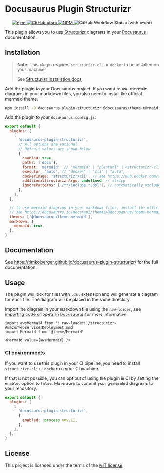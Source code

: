 # Docusaurus Plugin Structurizr

<p align="center">
  <a href="https://www.npmjs.com/package/docusaurus-plugin-structurizr">
    <img
      alt="npm"
      src="https://img.shields.io/npm/v/docusaurus-plugin-structurizr?style=for-the-badge"
    />
  </a>
  <a href="https://github.com/TimKolberger/docusaurus-plugin-structurizr">
    <img
      alt="GitHub stars"
      src="https://img.shields.io/github/stars/TimKolberger/docusaurus-plugin-structurizr?logo=github&style=for-the-badge"
    />
  </a>
  <a href="https://github.com/TimKolberger/docusaurus-plugin-structurizr/blob/main/LICENSE.md">
    <img
      alt="NPM"
      src="https://img.shields.io/npm/l/docusaurus-plugin-structurizr?style=for-the-badge"
    />
  </a>
  <img
    alt="GitHub Workflow Status (with event)"
    src="https://img.shields.io/github/actions/workflow/status/TimKolberger/docusaurus-plugin-structurizr/release.yml?style=for-the-badge"
  />
</p>

This plugin allows you to use [Structurizr](https://structurizr.com/) diagrams in your
[Docusaurus](https://docusaurus.io/) documentation.

## Installation

> **Note**: This plugin requires `structurizr-cli` or `docker` to be installed on your machine!
>
> See [Structurizr installation docs](https://docs.structurizr.com/cli/installation).

Add the plugin to your Docusaurus project. If you want to use mermaid diagrams in your markdown
files, you also need to install the official mermaid theme.

```bash
npm install -D docusaurus-plugin-structurizr @docusaurus/theme-mermaid
```

Add the plugin to your `docusaurus.config.js`:

```js title="docusaurus.config.js"
export default {
  plugins: [
    [
      'docusaurus-plugin-structurizr',
      // All options are optional
      // Default values are shown below
      {
        enabled: true,
        paths: ['docs'],
        format: 'mermaid', // "mermaid" | "plantuml" | <structurizr-cli format: https://docs.structurizr.com/cli/export>
        executor: 'auto', // "docker" | "cli" | "auto",
        dockerImage: 'structurizr/cli', // see https://hub.docker.com/r/structurizr/cli
        additionalStructurizrArgs: undefined, // string
        ignorePatterns: ['/**/include.*.dsl'], // automatically exclude import files (eg: !import ../common/import.actors.dsl)
      },
    ],
  ],

  // to use mermaid diagrams in your markdown files, install the official mermaid theme
  // see https://docusaurus.io/docs/api/themes/@docusaurus/theme-mermaid
  themes: ['@docusaurus/theme-mermaid'],
  markdown: {
    mermaid: true,
  },
}
```

## Documentation

See https://timkolberger.github.io/docusaurus-plugin-structurizr/ for the full documentation.

## Usage

The plugin will look for files with `.dsl` extension and will generate a diagram for each file. The
diagram will be placed in the same directory.

Import the diagram in your markdown file using the `raw-loader`, see
[importing code snippets in Docusaurus](https://docusaurus.io/docs/markdown-features/react#importing-code-snippets)
for more information.

```mdx
import awsMermaid from '!!raw-loader!./structurizr-AmazonWebServicesDeployment.mmd'
import Mermaid from '@theme/Mermaid'

<Mermaid value={awsMermaid} />
```

### CI environments

If you want to use this plugin in your CI pipeline, you need to install `structurizr-cli` or
`docker` on your CI machine.

If that is not possible, you can opt out of using the plugin in CI by setting the `enabled` option
to `false`. Make sure to commit your generated diagrams to your repository.

```js title="docusaurus.config.js"
export default {
  plugins: [
    [
      'docusaurus-plugin-structurizr',
      {
        enabled: !process.env.CI,
      },
    ],
  ],
}
```

## License

This project is licensed under the terms of the [MIT license](./LICENSE.md).
